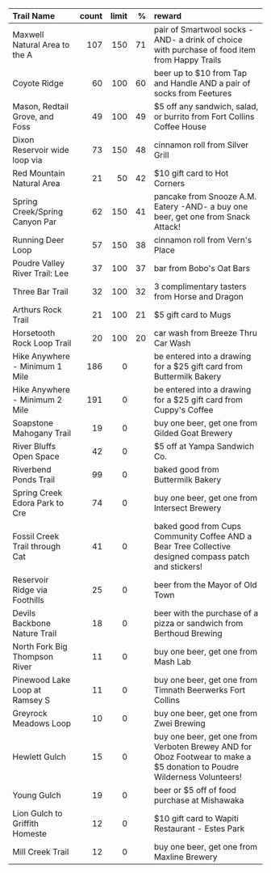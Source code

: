 | Trail Name                     |   count |   limit |   % | reward                                                                                                                  |
|:-------------------------------|--------:|--------:|----:|:------------------------------------------------------------------------------------------------------------------------|
| Maxwell Natural Area to the A  |     107 |     150 |  71 | pair of Smartwool socks -AND- a drink of choice with purchase of food item from Happy Trails                            |
| Coyote Ridge                   |      60 |     100 |  60 | beer up to $10 from Tap and Handle AND a pair of socks from Feetures                                                    |
| Mason, Redtail Grove, and Foss |      49 |     100 |  49 | $5 off any sandwich, salad, or burrito from Fort Collins Coffee House                                                   |
| Dixon Reservoir wide loop via  |      73 |     150 |  48 | cinnamon roll from Silver Grill                                                                                         |
| Red Mountain Natural Area      |      21 |      50 |  42 | $10 gift card to Hot Corners                                                                                            |
| Spring Creek/Spring Canyon Par |      62 |     150 |  41 | pancake from Snooze A.M. Eatery -AND- a buy one beer, get one from Snack Attack!                                        |
| Running Deer Loop              |      57 |     150 |  38 | cinnamon roll from Vern's Place                                                                                         |
| Poudre Valley River Trail: Lee |      37 |     100 |  37 | bar from Bobo's Oat Bars                                                                                                |
| Three Bar Trail                |      32 |     100 |  32 | 3 complimentary tasters from Horse and Dragon                                                                           |
| Arthurs Rock Trail             |      21 |     100 |  21 | $5 gift card to Mugs                                                                                                    |
| Horsetooth Rock Loop Trail     |      20 |     100 |  20 | car wash from Breeze Thru Car Wash                                                                                      |
| Hike Anywhere - Minimum 1 Mile |     186 |       0 |     | be entered into a drawing for a $25 gift card from Buttermilk Bakery                                                    |
| Hike Anywhere - Minimum 2 Mile |     191 |       0 |     | be entered into a drawing for a $25 gift card from Cuppy's Coffee                                                       |
| Soapstone Mahogany Trail       |      19 |       0 |     | buy one beer, get one from Gilded Goat Brewery                                                                          |
| River Bluffs Open Space        |      42 |       0 |     | $5 off at Yampa Sandwich Co.                                                                                            |
| Riverbend Ponds Trail          |      99 |       0 |     | baked good from Buttermilk Bakery                                                                                       |
| Spring Creek Edora Park to Cre |      74 |       0 |     | buy one beer, get one from Intersect Brewery                                                                            |
| Fossil Creek Trail through Cat |      41 |       0 |     | baked good from Cups Community Coffee AND a Bear Tree Collective designed compass patch and stickers!                   |
| Reservoir Ridge via Foothills  |      25 |       0 |     | beer from the Mayor of Old Town                                                                                         |
| Devils Backbone Nature Trail   |      18 |       0 |     | beer with the purchase of a pizza or sandwich from Berthoud Brewing                                                     |
| North Fork Big Thompson River  |      11 |       0 |     | buy one beer, get one from Mash Lab                                                                                     |
| Pinewood Lake Loop at Ramsey S |      11 |       0 |     | buy one beer, get one from Timnath Beerwerks Fort Collins                                                               |
| Greyrock Meadows Loop          |      10 |       0 |     | buy one beer, get one from Zwei Brewing                                                                                 |
| Hewlett Gulch                  |      15 |       0 |     | buy one beer, get one from Verboten Brewey AND for Oboz Footwear to make a $5 donation to Poudre Wilderness Volunteers! |
| Young Gulch                    |      19 |       0 |     | beer or $5 off of food purchase at Mishawaka                                                                            |
| Lion Gulch to Griffith Homeste |      12 |       0 |     | $10 gift card to Wapiti Restaurant - Estes Park                                                                         |
| Mill Creek Trail               |      12 |       0 |     | buy one beer, get one from Maxline Brewery                                                                              |